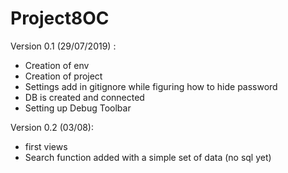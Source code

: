 # Project8OC

Version 0.1 (29/07/2019) :
- Creation of env
- Creation of project
- Settings add in gitignore while figuring how to hide password
- DB is created and connected
- Setting up Debug Toolbar

Version 0.2 (03/08):
- first views
- Search function added with a simple set of data (no sql yet)

